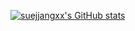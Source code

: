 [![suejjangxx's GitHub stats](https://github-readme-stats.vercel.app/api?username=suejjangxx)](https://github.com/suejjangxx/github-readme-stats)
